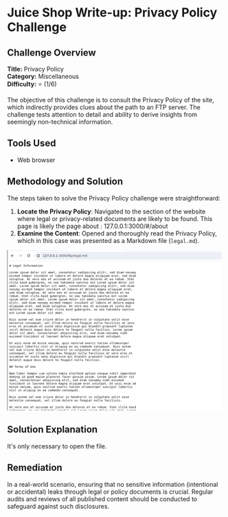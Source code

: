 # Juice Shop Write-up: Privacy Policy Challenge

## Challenge Overview

**Title:** Privacy Policy\
**Category:** Miscellaneous\
**Difficulty:** ⭐ (1/6)

The objective of this challenge is to consult the Privacy Policy of the site, which indirectly provides clues about the path to an FTP server. The challenge tests attention to detail and ability to derive insights from seemingly non-technical information.

## Tools Used

- Web browser

## Methodology and Solution

The steps taken to solve the Privacy Policy challenge were straightforward:

1. **Locate the Privacy Policy**: Navigated to the section of the website where legal or privacy-related documents are likely to be found. This page is likely the page about : 127.0.0.1:3000/#/about 
2. **Examine the Content**: Opened and thoroughly read the Privacy Policy, which in this case was presented as a Markdown file (`legal.md`).
<img src="../assets/difficulty1/policy_1.png" alt="policy" width="500px">

## Solution Explanation

It's only necessary to open the file.

## Remediation

In a real-world scenario, ensuring that no sensitive information (intentional or accidental) leaks through legal or policy documents is crucial. Regular audits and reviews of all published content should be conducted to safeguard against such disclosures.
